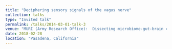 ```yaml
---
title: "Deciphering sensory signals of the vagus nerve"
collection: talks
type: "Invited talk"
permalink: /talks/2014-03-01-talk-3
venue: "MURI (Army Research Office):  Dissecting microbiome-gut-brain circuits for microbial modulation of host cognition in response to diet and stress"
date: 2018-02-28
location: "Pasadena, California"
---
```



